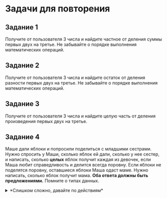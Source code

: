 # Задачи для повторения

## Задание 1

Получите от пользователя 3 числа и найдите частное от деления суммы первых двух на третье. Не забывайте о порядке выполнения математических операций.

## Задание 2

Получите от пользователя 3 числа и найдите остаток от деления разности первых двух на третье. Не забывайте о порядке выполнения математических операций.

## Задание 3

Получите от пользователя 3 числа и найдите целую часть от деления произведения первых двух на третье.

## Задание 4

Маше дали яблоки и попросили поделиться с младшими сестрами. Нужно спросить у Маши, сколько яблок ей дали, сколько у нее сестер, и написать, сколько **целых** яблок получит каждая из девочек, если Маша любит справедливость и делится всегда поровну. Если яблоки не поделятся поровну, оставшиеся яблоки Маша одаст маме. Нужно написать, сколько яблок получит мама. **Оба ответа должны быть предложениями.** Помните о типах данных.

<details>
	<summary>
		*Слишком сложно, давайте по действиям*
	</summary>

	1. Первым делом нужно узнать, сколько Маше дали яблок и сколько у нее сестер. Это мы делать умеем.

	2. Второе действие - поделить яблоки поровну так, чтобы их не пришлось резать. Это действие - получение целочисленной части от деления. Для него есть отдельный оператор, найдите его в конспекте урока или в материале для повторения. Результат этого действия нужно записать в переменную.

	3. Третье действие - получить остаток от того же деления. Это делаем отдельной строчкой, специальным оператором (его тоже найдите в теории). Результат записываем в переменную.

	4. Четвертое действие - вывести ответы. Это две функции print(), в каждой из которых нужно "сложить" результат вычислений и часть предложения. Для этого результат выисления нужно привести к строковому типу данных, а потом оператором "+" сложить с остальной частью ответа.
</details>
